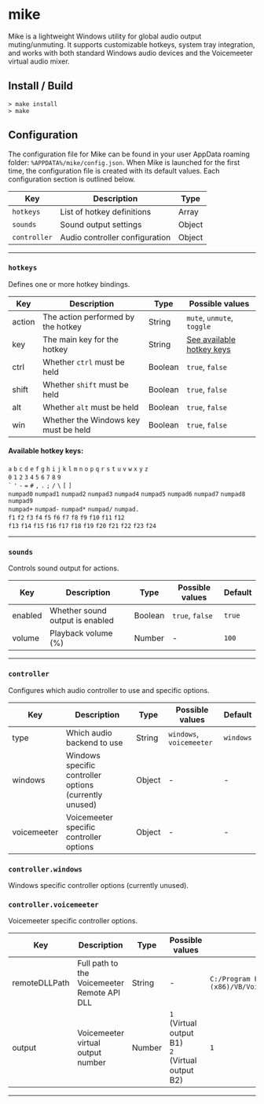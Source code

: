 # mike

Mike is a lightweight Windows utility for global audio output muting/unmuting. It supports customizable hotkeys, system tray integration, and works with both standard Windows audio devices and the Voicemeeter virtual audio mixer.

## Install / Build
```batch
> make install
> make
```

## Configuration

The configuration file for Mike can be found in your user AppData roaming folder: `%APPDATA%/mike/config.json`. When Mike is launched for the first time, the configuration file is created with its default values. Each configuration section is outlined below.

| Key          | Description                    | Type   |
|--------------|--------------------------------|--------|
| `hotkeys`    | List of hotkey definitions     | Array  |
| `sounds`     | Sound output settings          | Object |
| `controller` | Audio controller configuration | Object |

---

### `hotkeys`

Defines one or more hotkey bindings.

| Key     | Description                          | Type    | Possible values                                     |
|---------|--------------------------------------|---------|-----------------------------------------------------|
| action  | The action performed by the hotkey   | String  | `mute`, `unmute`, `toggle`                          |
| key     | The main key for the hotkey          | String  | [See available hotkey keys](#available-hotkey-keys) |
| ctrl    | Whether `ctrl` must be held          | Boolean | `true`, `false`                                     |
| shift   | Whether `shift` must be held         | Boolean | `true`, `false`                                     |
| alt     | Whether `alt` must be held           | Boolean | `true`, `false`                                     |
| win     | Whether the Windows key must be held | Boolean | `true`, `false`                                     |

#### Available hotkey keys:

`a` `b` `c` `d` `e` `f` `g` `h` `i` `j` `k` `l` `m` `n` `o` `p` `q` `r` `s` `t` `u` `v` `w` `x` `y` `z`<br>
`0` `1` `2` `3` `4` `5` `6` `7` `8` `9`<br>
`` ` `` `'` `-` `=` `#` `,` `.` `;` `/` `\` `[` `]`<br>
`numpad0` `numpad1` `numpad2` `numpad3` `numpad4` `numpad5` `numpad6` `numpad7` `numpad8` `numpad9`<br>
`numpad+` `numpad-` `numpad*` `numpad/` `numpad.`<br>
`f1` `f2` `f3` `f4` `f5` `f6` `f7` `f8` `f9` `f10` `f11` `f12`<br>
`f13` `f14` `f15` `f16` `f17` `f18` `f19` `f20` `f21` `f22` `f23` `f24`<br>

---

### `sounds`

Controls sound output for actions.

| Key     | Description                     | Type    | Possible values | Default |
|---------|---------------------------------|---------|-----------------|---------|
| enabled | Whether sound output is enabled | Boolean | `true`, `false` | `true`  |
| volume  | Playback volume (%)             | Number  | -               | `100`   |

---

### `controller`

Configures which audio controller to use and specific options.

| Key         | Description                                            | Type    | Possible values          | Default   |
|-------------|--------------------------------------------------------|---------|--------------------------|-----------|
| type        | Which audio backend to use                             | String  | `windows`, `voicemeeter` | `windows` |
| windows     | Windows specific controller options (currently unused) | Object  | -                        | -         |
| voicemeeter | Voicemeeter specific controller options                | Object  | -                        | -         |

### `controller.windows`

Windows specific controller options (currently unused).

### `controller.voicemeeter`

Voicemeeter specific controller options.

| Key           | Description                                 | Type   | Possible values                                    | Default                                                         |
|---------------|---------------------------------------------|--------|----------------------------------------------------|-----------------------------------------------------------------|
| remoteDLLPath | Full path to the Voicemeeter Remote API DLL | String | -                                                  | `C:/Program Files (x86)/VB/Voicemeeter/VoicemeeterRemote64.dll` |
| output        | Voicemeeter virtual output number           | Number | `1` (Virtual output B1)<br>`2` (Virtual output B2) | `1`                                                             |

---